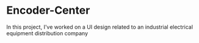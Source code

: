 # Encoder-Center
In this project, I've worked on a UI design related to an industrial electrical equipment distribution company
